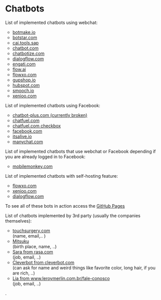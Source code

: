 # Chatbots
List of implemented chatbots using webchat:

<ul style="list-style-type:circle;">
  <li><a href="botmake.html">botmake.io</a></li>
  <li><a href="botstar.html">botstar.com</a></li>
  <li><a href="SAPCAI.html">cai.tools.sap</a></li>
  <li><a href="chatbot.html">chatbot.com</a></li>
  <li><a href="chatbotize.html">chatbotize.com</a></li>
  <li><a href="dialogflow.html">dialogflow.com</a></li>
  <li><a href="engati.html">engati.com</a></li>
  <li><a href="flow.html">flow.ai</a></li>
  <li><a href="flowxo.html">flowxo.com</a></li>
  <li><a href="gupshop.html">gupshop.io</a></li>
  <li><a href="hubspot.html">hubspot.com</a></li>
  <li><a href="smooch.html">smooch.io</a></li>
  <li><a href="xenioo.html">xenioo.com</a></li>
</ul>

List of implemented chatbots using Facebook:

<ul style="list-style-type:circle;">
  <li><a href="chatbot-plus.html">chatbot-plus.com (currently broken)</a></li>
  <li><a href="chatfuel.html">chatfuel.com</a></li>
  <li><a href="chatfuel_checkbox.html">chatfuel.com checkbox</a></li>
  <li><a href="Facebook.html">facebook.com</a></li>
  <li><a href="Facebook_itsalive.html">itsalive.io</a></li>
  <li><a href="manychat.html">manychat.com</a></li>
</ul>

List of implemented chatbots that use webchat or Facebook depending if you are already logged in to Facebook:
<ul style="list-style-type:circle;">
  <li><a href="mobilemonkey.html">mobilemonkey.com</a></li>
</ul>

List of implemented chatbots with self-hosting feature:
<ul style="list-style-type:circle;">
  <li><a href="https://fxo.io/m/85eyk78b">flowxo.com</a></li>
  <li><a href="https://preview.xenioo.com/u/app02/SufVv9VaUATA8aOMIYzijIVy">xenioo.com</a></li>
  <li><a href="https://bot.dialogflow.com/ff63f14f-d000-4b76-9196-94a46236a0aa">dialogflow.com</a></li>
</ul>

To see all of these bots in action access the [GitHub Pages](https://eacunha.github.io/chatbots)

List of chatbots implemented by 3rd party (usually the companies themselves):

<ul style="list-style-type:circle;">
  <li><a href="https://www.touchsurgery.com/">touchsurgery.com</a></li> (name, email,.. )
  <li><a href="http://www.square-bear.co.uk/mitsuku/nfchat.htm">Mitsuku</a></li> (birth place, name, ..)
  <li><a href="https://rasa.com/docs/getting-started/">Sara from rasa.com</a></li> (job, email,  ..)
  <li><a href="https://www.cleverbot.com/?2">Cleverbot from cleverbot.com</a></li> (can ask for name and weird things like favorite color, long hair, if you are rich, ..)
  <li><a href="https://www.leroymerlin.com.br/fale-conosco">Lia from www.leroymerlin.com.br/fale-conosco</a></li> (job, email,  ..)
  
  
</ul>

.

